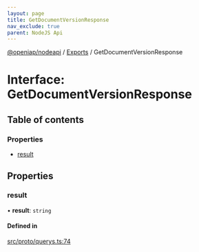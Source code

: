```yaml
---
layout: page
title: GetDocumentVersionResponse
nav_exclude: true
parent: NodeJS Api
---
```

[@openiap/nodeapi](../README.html) / [Exports](../modules.html) / GetDocumentVersionResponse

# Interface: GetDocumentVersionResponse

## Table of contents

### Properties

- [result](GetDocumentVersionResponse.html#result)

## Properties

### result

• **result**: `string`

#### Defined in

[src/proto/querys.ts:74](https://github.com/openiap/nodeapi/blob/a6b5438/src/proto/querys.ts#L74)
